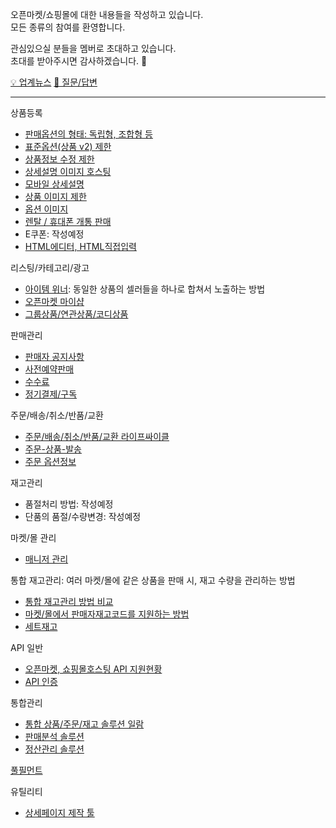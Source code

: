 오픈마켓/쇼핑몰에 대한 내용들을 작성하고 있습니다.  
모든 종류의 참여를 환영합니다.

관심있으실 분들을 멤버로 초대하고 있습니다.  
초대를 받아주시면 감사하겠습니다. :bow:

[💡 업계뉴스](https://github.com/014741/ecommerce/discussions/categories/news)    [🙋 질문/답변](https://github.com/014741/ecommerce/discussions/categories/q-a)


- - - - - - - - - - - - - - -

상품등록
- [판매옵션의 형태: 독립형, 조합형 등](docs/product-option-type.md)
- [표준옵션(상품 v2) 제한](docs/v2-options.md)
- [상품정보 수정 제한](docs/product-edit-limit.md)
- [상세설명 이미지 호스팅](docs/product-image-hosting.md)
- [모바일 상세설명](docs/product-mobile.md)
- [상품 이미지 제한](docs/product-thumbnails.md)
- [옵션 이미지](docs/product-option-thumbnails.md)
- [렌탈 / 휴대폰 개통 판매](docs/product-rent.md)
- E쿠폰: 작성예정
- [HTML에디터, HTML직접입력](docs/html.md)

리스팅/카테고리/광고
- [아이템 위너](docs/listing-by-model.md): 동일한 상품의 셀러들을 하나로 합쳐서 노출하는 방법
- [오픈마켓 마이샵](docs/listing-my-shop.md)
- [그룹상품/연관상품/코디상품](docs/listing-grouping.md)

판매관리
- [판매자 공지사항](docs/sales-notice.md)
- [사전예약판매](docs/sales-pre-sale.md)
- [수수료](docs/sales-fee.md)
- [정기결제/구독](docs/sales-subscription.md)

주문/배송/취소/반품/교환
- [주문/배송/취소/반품/교환 라이프싸이클](docs/order-cycle.md)
- [주문-상품-발송](docs/order-delivery.md)
- [주문 옵션정보](docs/order-product.md)

재고관리
- 품절처리 방법: 작성예정
- 단품의 품절/수량변경: 작성예정

마켓/몰 관리
- [매니저 관리](docs/mgmt-manager.md)

통합 재고관리: 여러 마켓/몰에 같은 상품을 판매 시, 재고 수량을 관리하는 방법
- [통합 재고관리 방법 비교](docs/stocksync-basic.md)
- [마켓/몰에서 판매자재고코드를 지원하는 방법](docs/seller-stock-code.md)
- [세트재고](docs/stocksync-set-stock.md)


API 일반
- [오픈마켓, 쇼핑몰호스팅 API 지원현황](docs/api-service.md)
- [API 인증](docs/api-auth.md)

통합관리
- [통합 상품/주문/재고 솔루션 일람](docs/tools-awesome.md)
- [판매분석 솔루션](docs/tools-sales.md)
- [정산관리 솔루션](docs/tools-finance.md)

[풀필먼트](docs/fulfillments.md)

유틸리티
- [상세페이지 제작 툴](docs/utils-product-detail.md)